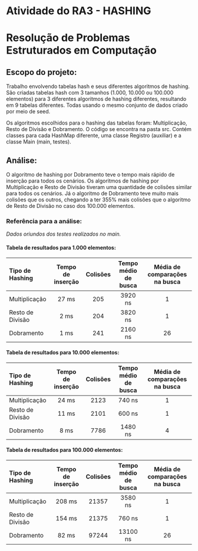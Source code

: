 # Atividade do RA3 - HASHING
# Resolução de Problemas Estruturados em Computação
## Escopo do projeto:
Trabalho envolvendo tabelas hash e seus diferentes algoritmos de hashing.
São criadas tabelas hash com 3 tamanhos (1.000, 10.000 ou 100.000 elementos) para 3 diferentes algoritmos de hashing diferentes, resultando em 9 tabelas diferentes. Todas usando o mesmo conjunto de dados criado por meio de seed.

Os algoritmos escolhidos para o hashing das tabelas foram: Multiplicação, Resto de Divisão e Dobramento.
O código se encontra na pasta src. Contém classes para cada HashMap diferente, uma classe Registro (auxiliar) e a classe Main (main, testes).

## Análise:
O algoritmo de hashing por Dobramento teve o tempo mais rápido de inserção para todos os cenários.
Os algoritmos de hashing por Multiplicação e Resto de Divisão tiveram uma quantidade de colisões similar para todos os cenários. Já o algoritmo de Dobramento teve muito mais colisões que os outros, chegando a ter 355% mais colisões que o algoritmo de Resto de Divisão no caso dos 100.000 elementos.

### Referência para a análise:
_Dados oriundos dos testes realizados no main._

#### Tabela de resultados para 1.000 elementos:

Tipo de Hashing | Tempo de inserção | Colisões | Tempo médio de busca | Média de comparações na busca
:--- | :---: | :---: | :---: | :---: 
Multiplicação | 27 ms | 205 | 3920 ns | 1
Resto de Divisão | 2 ms | 204 | 3820 ns | 1
Dobramento | 1 ms | 241 | 2160 ns | 26

#### Tabela de resultados para 10.000 elementos:

Tipo de Hashing | Tempo de inserção | Colisões | Tempo médio de busca | Média de comparações na busca
:--- | :---: | :---: | :---: | :---:
Multiplicação | 24 ms | 2123 | 740 ns | 1  
Resto de Divisão | 11 ms | 2101 | 600 ns | 1  
Dobramento | 8 ms | 7786 | 1480 ns | 4  

#### Tabela de resultados para 100.000 elementos:

Tipo de Hashing | Tempo de inserção | Colisões | Tempo médio de busca | Média de comparações na busca
:--- | :---: | :---: | :---: | :---: 
Multiplicação | 208 ms | 21357 | 3580 ns | 1
Resto de Divisão | 154 ms | 21375 | 760 ns | 1
Dobramento | 82 ms | 97244 | 13100 ns | 26
